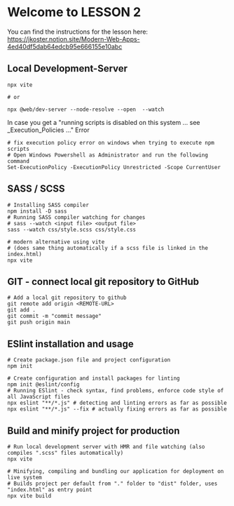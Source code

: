 # Welcome to LESSON 2

You can find the instructions for the lesson here:
https://jkoster.notion.site/Modern-Web-Apps-4ed40df5dab64edcb95e666155e10abc

## Local Development-Server
```shell
npx vite

# or

npx @web/dev-server --node-resolve --open  --watch
````

In case you get a "running scripts is disabled on this system ... see _Execution_Policies ..." Error
```shell
# fix execution policy error on windows when trying to execute npm scripts
# Open Windows Powershell as Administrator and run the following command
Set-ExecutionPolicy -ExecutionPolicy Unrestricted -Scope CurrentUser
```

## SASS / SCSS
````shell
# Installing SASS compiler
npm install -D sass
# Running SASS compiler watching for changes
# sass --watch <input file> <output file>
sass --watch css/style.scss css/style.css

# modern alternative using vite
# (does same thing automatically if a scss file is linked in the index.html)
npx vite
````

## GIT - connect local git repository to GitHub
````shell
# Add a local git repository to github
git remote add origin <REMOTE-URL>
git add .
git commit -m "commit message"
git push origin main
````

## ESlint installation and usage
````shell
# Create package.json file and project configuration
npm init

# Create configuration and install packages for linting
npm init @eslint/config
# Running ESlint - check syntax, find problems, enforce code style of all JavaScript files
npx eslint "**/*.js" # detecting and linting errors as far as possible
npx eslint "**/*.js" --fix # actually fixing errors as far as possible
````

## Build and minify project for production
````shell
# Run local development server with HMR and file watching (also compiles ".scss" files automatically)
npx vite

# Minifying, compiling and bundling our application for deployment on live system
# Builds project per default from "." folder to "dist" folder, uses "index.html" as entry point
npx vite build
````

